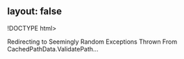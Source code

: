 layout: false
---
!DOCTYPE html>
<html>
	<head>
		<title>Redirecting to Seemingly Random Exceptions Thrown From CachedPathData.ValidatePath</title>
  		<link rel="canonical" href="http://improve.dk/seemingly-random-exceptions-thrown-from-cachedpathdata-validatepath/"/>
		<meta http-equiv="content-type" content="text/html; charset=utf-8" />
		<meta http-equiv="refresh" content="0;url=http://improve.dk/seemingly-random-exceptions-thrown-from-cachedpathdata-validatepath/" />
	</head>
	<body>
		Redirecting to Seemingly Random Exceptions Thrown From CachedPathData.ValidatePath...
	</body>
</html>